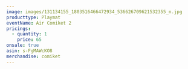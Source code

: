 ```yaml
---
image: images/131134155_1803516466472934_536626709621532355_n.jpg
producttype: Playmat
eventName: Air Comiket 2
pricings:
  - quantity: 1
    price: 65
onsale: true
asin: s-FgMAWcKO8
merchandise: comiket
---
```

